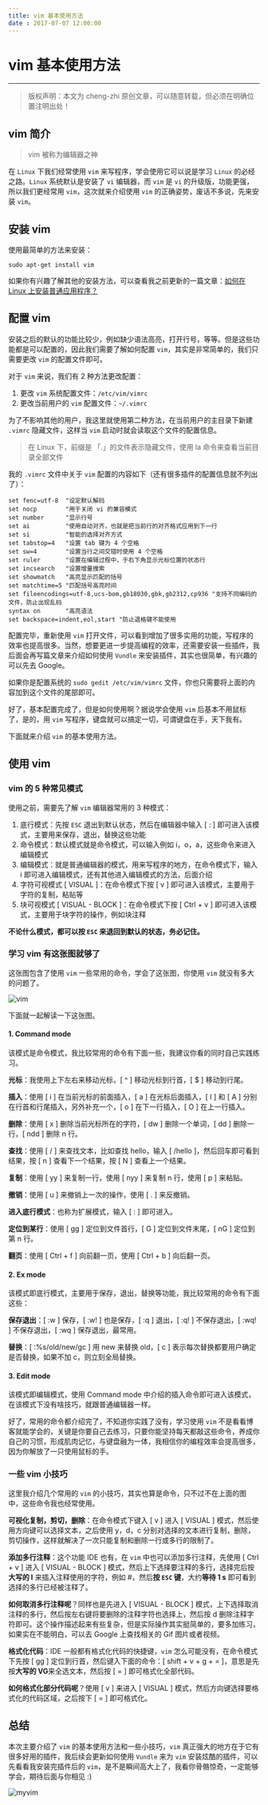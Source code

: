 ```yaml
---
title: vim 基本使用方法  
date : 2017-07-07 12:00:00
---
```


# vim 基本使用方法
***
> 版权声明：本文为 cheng-zhi 原创文章，可以随意转载，但必须在明确位置注明出处！ 

## vim 简介

> vim 被称为编辑器之神

在 `Linux` 下我们经常使用 `vim` 来写程序，学会使用它可以说是学习 `Linux` 的必经之路。`Linux` 系统默认是安装了 `vi` 编辑器，而 `vim` 是 `vi` 的升级版，功能更强，所以我们更经常用 `vim`，这次就来介绍使用 `vim` 的正确姿势，废话不多说，先来安装 `vim`。

## 安装 vim
使用最简单的方法来安装：
```
sudo apt-get install vim
```

如果你有兴趣了解其他的安装方法，可以查看我之前更新的一篇文章：[如何在 Linux 上安装普通应用程序？](http://cheng-zhi.me/posts/linux-install-soft)


## 配置 vim
安装之后的默认的功能比较少，例如缺少语法高亮，打开行号，等等。但是这些功能都是可以配置的，因此我们需要了解如何配置 `vim`，其实是非常简单的，我们只需要更改 `vim` 的配置文件即可。

对于 `vim` 来说，我们有 2 种方法更改配置：
1. 更改 `vim` 系统配置文件：`/etc/vim/vimrc`
2. 更改当前用户的 `vim` 配置文件：`~/.vimrc`

为了不影响其他的用户，我这里就使用第二种方法，在当前用户的主目录下新建 `.vimrc` 隐藏文件，这样当 `vim` 启动时就会读取这个文件的配置信息。

> 在 Linux 下，前缀是 「.」的文件表示隐藏文件，使用 la 命令来查看当前目录全部文件

我的 `.vimrc` 文件中关于 `vim` 配置的内容如下（还有很多插件的配置信息就不列出了）：
```
set fenc=utf-8  "设定默认解码 
set nocp        "用于关闭 vi 的兼容模式
set number      "显示行号 
set ai          "使用自动对齐，也就是把当前行的对齐格式应用到下一行
set si          "智能的选择对齐方式
set tabstop=4   "设置 tab 键为 4 个空格
set sw=4        "设置当行之间交错时使用 4 个空格
set ruler       "设置在编辑过程中，于右下角显示光标位置的状态行
set incsearch   "设置增量搜索
set showmatch   "高亮显示匹配的括号
set matchtime=5 "匹配括号高亮时间
set fileencodings=utf-8,ucs-bom,gb18030,gbk,gb2312,cp936 "支持不同编码的文件，防止出现乱码
syntax on       "高亮语法
set backspace=indent,eol,start "防止退格键不能使用
```
配置完毕，重新使用 `vim` 打开文件，可以看到增加了很多实用的功能，写程序的效率也提高很多。当然，想要更进一步提高编程的效率，还需要安装一些插件，我后面会再写篇文章来介绍如何使用 `Vundle` 来安装插件，其实也很简单，有兴趣的可以先去 Google。

如果你是配置系统的 `sudo gedit /etc/vim/vimrc` 文件，你也只需要将上面的内容加到这个文件的尾部即可。

好了，基本配置完成了，但是如何使用啊？据说学会使用 `vim` 后基本不用鼠标了，是的，用 `vim` 写程序，键盘就可以搞定一切，可谓键盘在手，天下我有。

下面就来介绍 `vim` 的基本使用方法。

## 使用 vim

### vim 的 5 种常见模式
使用之前，需要先了解 `vim` 编辑器常用的 3 种模式：
1. 底行模式：先按 `ESC` 退出到默认状态，然后在编辑器中输入 [ : ] 即可进入该模式，主要用来保存，退出，替换这些功能
2. 命令模式：默认模式就是命令模式，可以输入例如 i，o，a，这些命令来进入编辑模式
3. 编辑模式：就是普通编辑器的模式，用来写程序的地方，在命令模式下，输入 i 即可进入编辑模式，还有其他进入编辑模式的方法，后面介绍
4. 字符可视模式 [ VISUAL ]：在命令模式下按 [ v ] 即可进入该模式，主要用于字符的复制，粘贴等
5. 块可视模式 [ VISUAL - BLOCK ]：在命令模式下按 [ Ctrl + v ] 即可进入该模式，主要用于块字符的操作，例如块注释

**不论什么模式，都可以按 `ESC` 来退回到默认的状态，务必记住。**


### 学习 vim 有这张图就够了
这张图包含了使用 `vim` 一些常用的命令，学会了这张图，你使用 `vim` 就没有多大的问题了。

![vim](http://cheng-zhi.me/images/vim.png)

下面就一起解读一下这张图。

#### 1. Command mode
该模式是命令模式，我比较常用的命令有下面一些，我建议你看的同时自己实践练习。

**光标**：我使用上下左右来移动光标，[ ^ ] 移动光标到行首，[ $ ] 移动到行尾。

**插入**：使用 [ i ] 在当前光标的前面插入，[ a ] 在光标后面插入，[ I ] 和 [ A ] 分别在行首和行尾插入，另外补充一个，[ o ] 在下一行插入，[ O ] 在上一行插入。

**删除**：使用 [ x ] 删除当前光标所在的字符，[ dw ] 删除一个单词，[ dd ] 删除一行，[ ndd ] 删除 n 行。

**查找**：使用 [ / ] 来查找文本，比如查找 hello，输入 [ /hello ]，然后回车即可看到结果，按 [ n ] 查看下一个结果，按 [ N ] 查看上一个结果。

**复制**：使用 [ yy ] 来复制一行，使用 [ nyy ] 来复制 n 行，使用 [ p ] 来粘贴。

**撤销**：使用 [ u ] 来撤销上一次的操作，使用 [ . ] 来反撤销。

**进入底行模式**：也称为扩展模式，输入 [ : ] 即可进入。

**定位到某行**：使用 [ gg ] 定位到文件首行，[ G ] 定位到文件末尾，[ nG ] 定位到第 n 行。

**翻页**：使用 [ Ctrl + f ] 向前翻一页，使用 [ Ctrl + b ] 向后翻一页。

#### 2. Ex mode
该模式即底行模式，主要用于保存，退出，替换等功能，我比较常用的命令有下面这些：

**保存退出**：[ :w ] 保存，[ :w! ] 也是保存，[ :q ] 退出，[ :q! ] 不保存退出，[ :wq! ] 不保存退出，[ :wq ] 保存退出，最常用。

**替换**：[ :%s/old/new/gc ] 用 new 来替换 old，[ c ] 表示每次替换都要用户确定是否替换，如果不加 c，则立刻全局替换。

#### 3. Edit mode
该模式即编辑模式，使用 Command mode 中介绍的插入命令即可进入该模式，在该模式下没有啥技巧，就跟普通编辑器一样。


好了，常用的命令都介绍完了，不知道你实践了没有，学习使用 `vim` 不是看看博客就能学会的，关键是你要自己去练习，只要你能坚持每天都敲这些命令，养成你自己的习惯，形成肌肉记忆，与键盘融为一体，我相信你的编程效率会提高很多，因为你解放了一只使用鼠标的手。

### 一些 vim 小技巧
这里我介绍几个常用的 `vim` 的小技巧，其实也算是命令，只不过不在上面的图中，这些命令我也经常使用。

**可视化复制，剪切，删除**：在命令模式下键入 [ v ] 进入 [ VISUAL ] 模式，然后使用方向键可以选择文本，之后使用 y，d，c 分别对选择的文本进行复制，删除，剪切操作，这样就解决了一次只能复制和删除一行或多行的限制了。

**添加多行注释**：这个功能 IDE 也有，在 `vim` 中也可以添加多行注释，先使用 [ Ctrl + v ] 进入 [ VISUAL - BLOCK ] 模式，然后上下选择要注释的多行，选择完后按**大写的 I** 来插入注释使用的字符，例如 #，然后**按 `ESC` 键**，大约**等待 1 s** 即可看到选择的多行已经被注释了。

**如何取消多行注释呢**？同样也是先进入 [ VISUAL - BLOCK ] 模式，上下选择取消注释的多行，然后按左右键将要删除的注释字符也选择上，然后按 d 删除注释字符即可。这个操作描述起来有些复杂，但是实际操作其实挺简单的，要多加练习，如果实在不能明白，可以去 Google 上查找相关的 Gif 图片或者视频。

**格式化代码**：IDE 一般都有格式化代码的快捷键，`vim` 怎么可能没有，在命令模式下先按 [ gg ] 定位到行首，然后键入下面的命令：[ shift + v + g + = ]，意思是先按**大写的 VG**来全选文本，然后按 [ = ] 即可格式化全部代码。

**如何格式化部分代码呢**？使用 [ v ] 来进入 [ VISUAL ] 模式，然后方向键选择要格式化的代码区域，之后按下 [ = ] 即可格式化。


## 总结
本次主要介绍了 `vim` 的基本使用方法和一些小技巧，`vim` 真正强大的地方在于它有很多好用的插件，我后续会更新如何使用 `Vundle` 来为 `vim` 安装炫酷的插件，可以先看看我安装完插件后的 `vim`，是不是瞬间高大上了，我看你骨骼惊奇，一定能够学会，期待后面与你相见 :)

![myvim](http://upload-images.jianshu.io/upload_images/4613385-d120c127498489f1.png?imageMogr2/auto-orient/strip%7CimageView2/2/w/1240)


